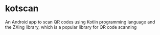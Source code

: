 # kotscan
An Android app to scan QR codes using Kotlin programming language and the ZXing library, which is a popular library for QR code scanning
